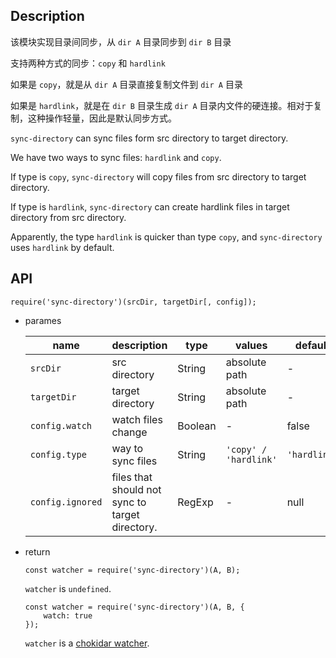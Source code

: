 ## Description

该模块实现目录间同步，从 `dir A` 目录同步到 `dir B` 目录

支持两种方式的同步：`copy` 和 `hardlink`

如果是 `copy`，就是从 `dir A` 目录直接复制文件到 `dir A` 目录

如果是 `hardlink`，就是在 `dir B` 目录生成 `dir A` 目录内文件的硬连接。相对于复制，这种操作轻量，因此是默认同步方式。

`sync-directory` can sync files form src directory to target directory.

We have two ways to sync files: `hardlink` and `copy`.

If type is `copy`, `sync-directory` will copy files from src directory to target directory.

If type is `hardlink`, `sync-directory` can create hardlink files in target directory from src directory.

Apparently, the type `hardlink` is quicker than type `copy`, and `sync-directory` uses `hardlink` by default.

## API

```
require('sync-directory')(srcDir, targetDir[, config]);
```

+   parames

    name | description | type | values | default
    ---- | ---- | ---- | ---- | ----
    `srcDir` | src directory | String | absolute path | -
    `targetDir` | target directory | String | absolute path | -
    `config.watch` | watch files change | Boolean | - | false
    `config.type` | way to sync files | String | `'copy' / 'hardlink'` | `'hardlink'`
    `config.ignored` | files that should not sync to target directory. | RegExp | - | null

+   return

    ```
    const watcher = require('sync-directory')(A, B);
    ```

    `watcher` is `undefined`.

    ```
    const watcher = require('sync-directory')(A, B, {
        watch: true
    });
    ```

    `watcher` is a [chokidar watcher](https://github.com/paulmillr/chokidar).
